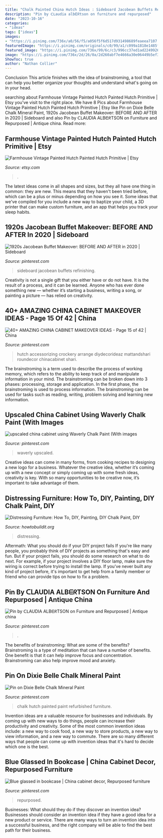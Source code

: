 ```yaml
---
title: "Chalk Painted China Hutch Ideas : Sideboard Jacobean Buffets Refinishing"
description: "Pin by ᑕᒪaudia albᗴᖇtson on furniture and repurposed"
date: "2023-10-16"
categories:
- "ideas"
tags: ["ideas"]
images:
- "https://i.pinimg.com/736x/a0/56/f5/a056f5f6d517d931498689feaeea7107.jpg"
featuredImage: "https://i.pinimg.com/originals/c0/99/a1/c099a1818e1485f9e261d16af3ce1a14.jpg"
featured_image: "https://i.pinimg.com/736x/99/6c/c3/996cc37ed1ad22499267013aec54da2e.jpg"
image: "https://i.pinimg.com/736x/2d/26/0a/2d260abf7e4666a30e06449b5ef3b7fc.jpg"
ShowToc: true
author: "Nathan Collier"
---
```



Conclusion
This article finishes with the idea of brainstroming, a tool that can help you better organize your thoughts and understand what's going on in your head.

	

		
searching about Farmhouse Vintage Painted Hutch Painted Hutch Primitive | Etsy you've visit to the right place. We have 8 Pics about Farmhouse Vintage Painted Hutch Painted Hutch Primitive | Etsy like Pin on Dixie Belle Chalk Mineral Paint, 1920s Jacobean Buffet Makeover: BEFORE AND AFTER in 2020 | Sideboard and also Pin by ᑕᒪAUDIA ALBᗴᖇTSON on Furniture and Repurposed | Antique china. Read more:
		
    
## Farmhouse Vintage Painted Hutch Painted Hutch Primitive | Etsy

<img loading=lazy src="https://i.etsystatic.com/20083062/r/il/fbe70a/2198729651/il_794xN.2198729651_niyi.jpg" onerror="this.onerror=null;this.src='https://tse4.mm.bing.net/th?id=OIP.DXwfybD-6VqZ3iWO7SfwLQHaPT&amp;pid=15.1';" alt="Farmhouse Vintage Painted Hutch Painted Hutch Primitive | Etsy">

_Source: etsy.com_

>. 

	

The latest ideas come in all shapes and sizes, but they all have one thing in common: they are new. This means that they haven't been tried before, which can be a plus or minus depending on how you see it. Some ideas that we've compiled for you include a new way to baptize your child, a 3D printer that can make custom furniture, and an app that helps you track your sleep habits.

    
## 1920s Jacobean Buffet Makeover: BEFORE AND AFTER In 2020 | Sideboard

<img loading=lazy src="https://i.pinimg.com/736x/a0/56/f5/a056f5f6d517d931498689feaeea7107.jpg" onerror="this.onerror=null;this.src='https://tse1.mm.bing.net/th?id=OIP.90HnqE39xOS6Jyh__WKU3wHaF7&amp;pid=15.1';" alt="1920s Jacobean Buffet Makeover: BEFORE AND AFTER in 2020 | Sideboard">

_Source: pinterest.com_

>sideboard jacobean buffets refinishing. 

	

Creativity is not a single gift that you either have or do not have. It is the result of a process, and it can be learned. Anyone who has ever done something new — whether it’s starting a business, writing a song, or painting a picture — has relied on creativity.

    
## 40+ AMAZING CHINA CABINET MAKEOVER IDEAS - Page 15 Of 42 | China

<img loading=lazy src="https://i.pinimg.com/736x/76/13/b9/7613b9c3bf179e66483e60b2b001d780.jpg" onerror="this.onerror=null;this.src='https://tse3.mm.bing.net/th?id=OIP.pynJowVMVlVa23apgZdm0AHaJ4&amp;pid=15.1';" alt="40+ AMAZING CHINA CABINET MAKEOVER IDEAS - Page 15 of 42 | China">

_Source: pinterest.com_

>hutch accessorizing crockery arrange diydecorideaz mattandshari roundecor chinacabinet shari. 

	

The brainstroming is a term used to describe the process of working memory, which refers to the ability to keep track of and manipulate information in your mind. The brainstroming can be broken down into 3 phases: processing, storage and application. In the first phase, the brainstroming is used to process information. The brainstroming can be used for tasks such as reading, writing, problem solving and learning new information.

    
## Upscaled China Cabinet Using Waverly Chalk Paint (With Images

<img loading=lazy src="https://i.pinimg.com/originals/71/c9/7e/71c97e1036313684c122efd09b17ae1e.jpg" onerror="this.onerror=null;this.src='https://tse2.mm.bing.net/th?id=OIP.W7ssravfLDKgtWkZb400nQHaJ4&amp;pid=15.1';" alt="upscaled china cabinet using Waverly Chalk Paint (With images">

_Source: pinterest.com_

>waverly upscaled. 

	

Creative ideas can come in many forms, from cooking recipes to designing a new logo for a business. Whatever the creative idea, whether it’s coming up with a new concept or simply coming up with some fresh ideas, creativity is key. With so many opportunities to be creative now, it’s important to take advantage of them.

    
## Distressing Furniture: How To, DIY, Painting, DIY Chalk Paint, DIY

<img loading=lazy src="https://howtobuildit.org/wp-content/uploads/2015/01/8-Tips-for-Distressing-Furniture6.jpg" onerror="this.onerror=null;this.src='https://tse3.mm.bing.net/th?id=OIP.WRwAU42HHPnlexM43ndHbAHaNb&amp;pid=15.1';" alt="Distressing Furniture: How To, DIY, Painting, DIY Chalk Paint, DIY">

_Source: howtobuildit.org_

>distressing. 

	

Aftermath: What you should do if your DIY project fails
If you're like many people, you probably think of DIY projects as something that's easy and fun. But if your project fails, you should do some research on what to do next. For example, if your project involves a DIY floor lamp, make sure the wiring is correct before trying to install the lamp. If you've never built any kind of project before, it's important to get help from a family member or friend who can provide tips on how to fix a problem.

    
## Pin By ᑕᒪAUDIA ALBᗴᖇTSON On Furniture And Repurposed | Antique China

<img loading=lazy src="https://i.pinimg.com/736x/99/6c/c3/996cc37ed1ad22499267013aec54da2e.jpg" onerror="this.onerror=null;this.src='https://tse4.mm.bing.net/th?id=OIP.yIW_9pmmAwEvFbB7twU1igHaJ4&amp;pid=15.1';" alt="Pin by ᑕᒪAUDIA ALBᗴᖇTSON on Furniture and Repurposed | Antique china">

_Source: pinterest.com_

>. 

	

The benefits of brainstroming: What are some of the benefits?
Brainstroming is a type of meditation that can have a number of benefits. One benefit is that it can help improve focus and concentration. Brainstroming can also help improve mood and anxiety.

    
## Pin On Dixie Belle Chalk Mineral Paint

<img loading=lazy src="https://i.pinimg.com/originals/c0/99/a1/c099a1818e1485f9e261d16af3ce1a14.jpg" onerror="this.onerror=null;this.src='https://tse4.mm.bing.net/th?id=OIP.Y8dtPQbeaYw4dFYGaMO6EQHaNK&amp;pid=15.1';" alt="Pin on Dixie Belle Chalk Mineral Paint">

_Source: pinterest.com_

>chalk hutch painted paint refurbished furniture. 

	

Invention ideas are a valuable resource for businesses and individuals. By coming up with new ways to do things, people can increase their productivity and creativity. Some of the most common invention ideas include: a new way to cook food, a new way to store products, a new way to view information, and a new way to commute. There are so many different ways that people can come up with invention ideas that it's hard to decide which one is the best.

    
## Blue Glassed In Bookcase | China Cabinet Decor, Repurposed Furniture

<img loading=lazy src="https://i.pinimg.com/736x/2d/26/0a/2d260abf7e4666a30e06449b5ef3b7fc.jpg" onerror="this.onerror=null;this.src='https://tse1.mm.bing.net/th?id=OIP.FJ9hgOFZ7QuMAI2O4yYPigHaNe&amp;pid=15.1';" alt="Blue glassed in bookcase | China cabinet decor, Repurposed furniture">

_Source: pinterest.com_

>repurposed. 

	

Businesses: What should they do if they discover an invention idea?
Businesses should consider an invention idea if they have a good idea for a new product or service. There are many ways to turn an invention idea into a successful business, and the right company will be able to find the best path for their business.

